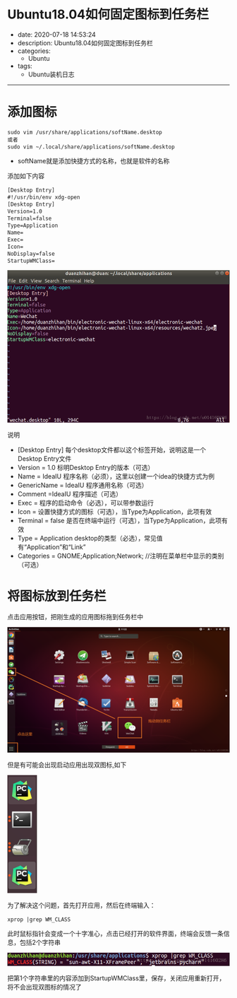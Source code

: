 #   Ubuntu18.04如何固定图标到任务栏
+ date: 2020-07-18 14:53:24
+ description: Ubuntu18.04如何固定图标到任务栏
+ categories:
  - Ubuntu
+ tags:
  - Ubuntu装机日志
---
#   添加图标
```shell
sudo vim /usr/share/applications/softName.desktop
或者
sudo vim ~/.local/share/applications/softName.desktop
```
+   softName就是添加快捷方式的名称，也就是软件的名称

添加如下内容
```
[Desktop Entry]
#!/usr/bin/env xdg-open
[Desktop Entry]
Version=1.0
Terminal=false
Type=Application
Name=
Exec=
Icon=
NoDisplay=false
StartupWMClass=
```

![](../images/2020/07/20200701006.png)


说明

+   [Desktop Entry] 每个desktop文件都以这个标签开始，说明这是一个Desktop Entry文件
+   Version = 1.0 标明Desktop Entry的版本（可选）
+   Name = IdeaIU 程序名称（必须），这里以创建一个idea的快捷方式为例
+   GenericName = IdeaIU 程序通用名称（可选）
+   Comment =IdeaIU 程序描述（可选）
+   Exec = 程序的启动命令（必选），可以带参数运行
+   Icon = 设置快捷方式的图标（可选），当Type为Application，此项有效
+   Terminal = false 是否在终端中运行（可选），当Type为Application，此项有效
+   Type = Application desktop的类型（必选），常见值有“Application”和“Link”
+   Categories = GNOME;Application;Network; //注明在菜单栏中显示的类别（可选）

#   将图标放到任务栏
点击应用按钮，把刚生成的应用图标拖到任务栏中

![](../images/2020/07/20200701003.png)


但是有可能会出现启动应用出现双图标,如下

![](../images/2020/07/20200701004.png)


为了解决这个问题，首先打开应用，然后在终端输入：
```shell
xprop |grep WM_CLASS
```
此时鼠标指针会变成一个十字准心，点击已经打开的软件界面，终端会反馈一条信息，包括2个字符串

![](../images/2020/07/20200701005.png)

把第1个字符串里的内容添加到StartupWMClass里，保存，关闭应用重新打开，将不会出现双图标的情况了


